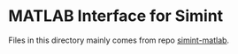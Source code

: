 # MATLAB Interface for Simint

Files in this directory mainly comes from repo [simint-matlab](https://github.com/gtfock-chem/simint-matlab). 

